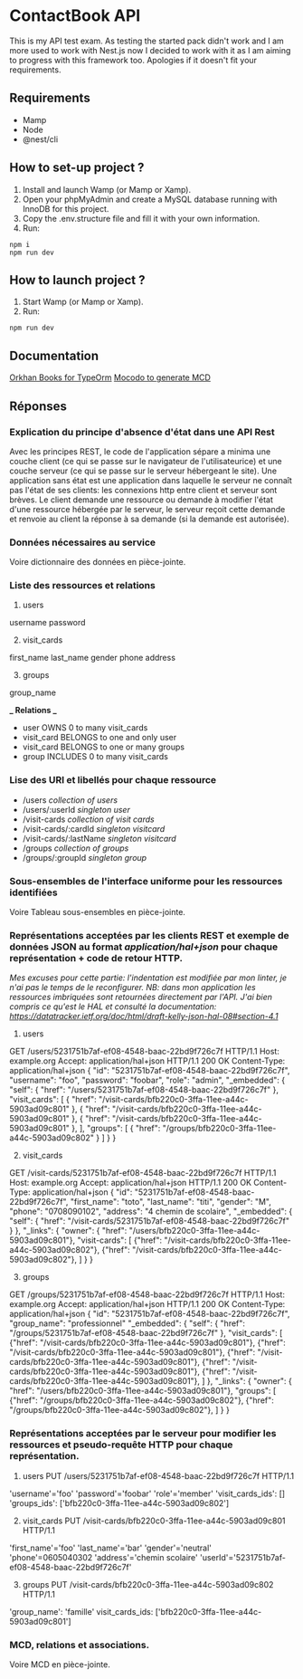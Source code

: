 # ContactBook API

This is my API test exam.
As testing the started pack didn't work and I am more used to work with Nest.js now I decided to work with it as I am aiming to progress with this framework too. Apologies if it doesn't fit your requirements.

## Requirements

- Mamp
- Node
- @nest/cli

## How to set-up project ?

1. Install and launch Wamp (or Mamp or Xamp).
2. Open your phpMyAdmin and create a MySQL database running with InnoDB for this project.
3. Copy the .env.structure file and fill it with your own information.
4. Run:

```
npm i
npm run dev
```

## How to launch project ?

1. Start Wamp (or Mamp or Xamp).
2. Run:

```
npm run dev
```

## Documentation

[Orkhan Books for TypeOrm]()
[Mocodo to generate MCD](https://www.mocodo.net/)

## Réponses

### Explication du principe d'absence d'état dans une API Rest

Avec les principes REST, le code de l'application sépare a minima une couche client (ce qui se passe sur le navigateur de l'utilisateurice) et une couche serveur (ce qui se passe sur le serveur hébergeant le site).
Une application sans état est une application dans laquelle le serveur ne connaît pas l'état de ses clients: les connexions http entre client et serveur sont brèves. Le client demande une ressource ou demande à modifier l'état d'une ressource hébergée par le serveur, le serveur reçoit cette demande et renvoie au client la réponse à sa demande (si la demande est autorisée).

### Données nécessaires au service

Voire dictionnaire des données en pièce-jointe.

### Liste des ressources et relations

1. users

username
password

2. visit_cards

first_name
last_name
gender
phone
address

3. groups

group_name

**_ Relations _**

- user OWNS 0 to many visit_cards
- visit_card BELONGS to one and only user
- visit_card BELONGS to one or many groups
- group INCLUDES 0 to many visit_cards

### Lise des URI et libellés pour chaque ressource

- /users _collection of users_
- /users/:userId _singleton user_
- /visit-cards _collection of visit cards_
- /visit-cards/:cardId _singleton visitcard_
- /visit-cards/:lastName _singleton visitcard_
- /groups _collection of groups_
- /groups/:groupId _singleton group_

### Sous-ensembles de l'interface uniforme pour les ressources identifiées

Voire Tableau sous-ensembles en pièce-jointe.

### Représentations acceptées par les clients REST et exemple de données JSON au format _application/hal+json_ pour chaque représentation + code de retour HTTP.

_Mes excuses pour cette partie: l'indentation est modifiée par mon linter, je n'ai pas le temps de le reconfigurer._
_NB: dans mon application les ressources imbriquées sont retournées directement par l'API. J'ai bien compris ce qu'est le HAL et consulté la documentation: https://datatracker.ietf.org/doc/html/draft-kelly-json-hal-08#section-4.1_

1. users

GET /users/5231751b7af-ef08-4548-baac-22bd9f726c7f HTTP/1.1
Host: example.org
Accept: application/hal+json
HTTP/1.1 200 OK
Content-Type: application/hal+json
{
"id": "5231751b7af-ef08-4548-baac-22bd9f726c7f",
"username": "foo",
"password": "foobar",
"role": "admin",
"\_embedded": {
"self": { "href": "/users/5231751b7af-ef08-4548-baac-22bd9f726c7f" },
"visit_cards": [
{ "href": "/visit-cards/bfb220c0-3ffa-11ee-a44c-5903ad09c801" },
{ "href": "/visit-cards/bfb220c0-3ffa-11ee-a44c-5903ad09c801" },
{ "href": "/visit-cards/bfb220c0-3ffa-11ee-a44c-5903ad09c801" },
],
"groups": [
{
"href": "/groups/bfb220c0-3ffa-11ee-a44c-5903ad09c802"
}
]
}
}

2. visit_cards

GET /visit-cards/5231751b7af-ef08-4548-baac-22bd9f726c7f HTTP/1.1
Host: example.org
Accept: application/hal+json
HTTP/1.1 200 OK
Content-Type: application/hal+json
{
"id": "5231751b7af-ef08-4548-baac-22bd9f726c7f",
"first_name": "toto",
"last_name": "titi",
"gender": "M",
"phone": "0708090102",
"address": "4 chemin de scolaire",
"\_embedded": {
"self": { "href": "/visit-cards/5231751b7af-ef08-4548-baac-22bd9f726c7f" }
},
"\_links": {
"owner": { "href": "/users/bfb220c0-3ffa-11ee-a44c-5903ad09c801"},
"visit-cards": [
{"href": "/visit-cards/bfb220c0-3ffa-11ee-a44c-5903ad09c802"},
{"href": "/visit-cards/bfb220c0-3ffa-11ee-a44c-5903ad09c802"},
]
}
}

3. groups

GET /groups/5231751b7af-ef08-4548-baac-22bd9f726c7f HTTP/1.1
Host: example.org
Accept: application/hal+json
HTTP/1.1 200 OK
Content-Type: application/hal+json
{
"id": "5231751b7af-ef08-4548-baac-22bd9f726c7f",
"group_name": "professionnel"
"\_embedded": {
"self": { "href": "/groups/5231751b7af-ef08-4548-baac-22bd9f726c7f" },
"visit_cards": [
{"href": "/visit-cards/bfb220c0-3ffa-11ee-a44c-5903ad09c801"},
{"href": "/visit-cards/bfb220c0-3ffa-11ee-a44c-5903ad09c801"},
{"href": "/visit-cards/bfb220c0-3ffa-11ee-a44c-5903ad09c801"},
{"href": "/visit-cards/bfb220c0-3ffa-11ee-a44c-5903ad09c801"},
{"href": "/visit-cards/bfb220c0-3ffa-11ee-a44c-5903ad09c801"},
]
},
"\_links": {
"owner": { "href": "/users/bfb220c0-3ffa-11ee-a44c-5903ad09c801"},
"groups": [
{"href": "/groups/bfb220c0-3ffa-11ee-a44c-5903ad09c802"},
{"href": "/groups/bfb220c0-3ffa-11ee-a44c-5903ad09c802"},
]
}
}

### Représentations acceptées par le serveur pour modifier les ressources et pseudo-requête HTTP pour chaque représentation.

1. users
   PUT /users/5231751b7af-ef08-4548-baac-22bd9f726c7f HTTP/1.1

'username'='foo'
'password'='foobar'
'role'='member'
'visit_cards_ids': []
'groups_ids': \['bfb220c0-3ffa-11ee-a44c-5903ad09c802']

2. visit_cards
   PUT /visit-cards/bfb220c0-3ffa-11ee-a44c-5903ad09c801 HTTP/1.1

'first_name'='foo'
'last_name'='bar'
'gender'='neutral'
'phone'=0605040302
'address'='chemin scolaire'
'userId'='5231751b7af-ef08-4548-baac-22bd9f726c7f'

3. groups
   PUT /visit-cards/bfb220c0-3ffa-11ee-a44c-5903ad09c802 HTTP/1.1

'group_name': 'famille'
visit_cards_ids: \['bfb220c0-3ffa-11ee-a44c-5903ad09c801']

### MCD, relations et associations.

Voire MCD en pièce-jointe.
